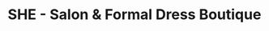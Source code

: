 ---
title: "SHE - Salon & Formal Dress Boutique"
url: /cedar-city/she-salon-and-formal-dress-boutique/
shop: clothes
---